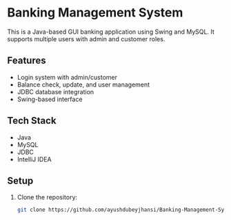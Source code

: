 # Banking Management System

This is a Java-based GUI banking application using Swing and MySQL. It supports multiple users with admin and customer roles.

## Features

- Login system with admin/customer
- Balance check, update, and user management
- JDBC database integration
- Swing-based interface

## Tech Stack

- Java
- MySQL
- JDBC
- IntelliJ IDEA

## Setup

1. Clone the repository:
   ```bash
   git clone https://github.com/ayushdubeyjhansi/Banking-Management-System-bramha-matrix.git
